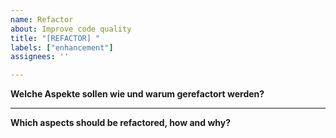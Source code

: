 ```yaml
---
name: Refactor
about: Improve code quality
title: "[REFACTOR] "
labels: ["enhancement"]
assignees: ''

---
```


**Welche Aspekte sollen wie und warum gerefactort werden?**


------------------------------------------------------------------------------------

**Which aspects should be refactored, how and why?**

